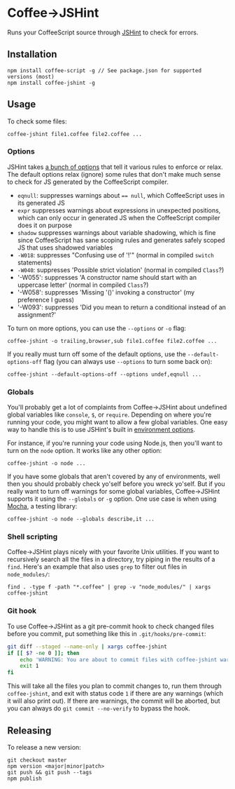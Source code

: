 # Coffee->JSHint

Runs your CoffeeScript source through [JSHint](http://www.jshint.com/) to check for errors.

## Installation

    npm install coffee-script -g // See package.json for supported versions (most)
    npm install coffee-jshint -g

## Usage

To check some files:

    coffee-jshint file1.coffee file2.coffee ...

### Options

JSHint takes [a bunch of options](http://www.jshint.com/docs/#options) that tell it various rules to enforce or relax. The default options relax (ignore) some rules that don't make much sense to check for JS generated by the CoffeeScript compiler.

- `eqnull`: suppresses warnings about `== null`, which CoffeeScript uses in its generated JS
- `expr` suppresses warnings about expressions in unexpected positions, which can only occur in generated JS when the CoffeeScript compiler does it on purpose
- `shadow` suppresses warnings about variable shadowing, which is fine since CoffeeScript has sane scoping rules and generates safely scoped JS that uses shadowed variables
- `-W018`: suppresses "Confusing use of '!'" (normal in compiled `switch` statements)
- `-W040`: suppresses 'Possible strict violation' (normal in compiled `Class`?)
- '-W055': suppresses 'A constructor name should start with an uppercase letter' (normal in compiled `Class`?)
- '-W058': suppresses 'Missing '()' invoking a constructor' (my preference I guess)
- '-W093': suppresses 'Did you mean to return a conditional instead of an assignment?'

To turn on more options, you can use the `--options` or `-o` flag:

    coffee-jshint -o trailing,browser,sub file1.coffee file2.coffee ...

If you really must turn off some of the default options, use the `--default-options-off` flag (you can always use `--options` to turn some back on):

    coffee-jshint --default-options-off --options undef,eqnull ...

### Globals

You'll probably get a lot of complaints from Coffee->JSHint about undefined global variables like `console`, `$`, or `require`. Depending on where you're running your code, you might want to allow a few global variables. One easy way to handle this is to use JSHint's built in [environment options](http://www.jshint.com/docs/#environments).

For instance, if you're running your code using Node.js, then you'll want to turn on the `node` option. It works like any other option:

    coffee-jshint -o node ...

If you have some globals that aren't covered by any of environments, well then you should probably check yo'self before you wreck yo'self. But if you really want to turn off warnings for some global variables, Coffee->JSHint supports it using the `--globals` or `-g` option. One use case is when using [Mocha](http://visionmedia.github.io/mocha/), a testing library:

    coffee-jshint -o node --globals describe,it ...

### Shell scripting

Coffee->JSHint plays nicely with your favorite Unix utilities. If you want to recursively search all the files in a directory, try piping in the results of a `find`. Here's an example that also uses `grep` to filter out files in `node_modules/`:

    find . -type f -path "*.coffee" | grep -v "node_modules/" | xargs coffee-jshint

### Git hook

To use Coffee->JSHint as a git pre-commit hook to check changed files before you commit, put something like this in `.git/hooks/pre-commit`:

```bash
git diff --staged --name-only | xargs coffee-jshint
if [[ $? -ne 0 ]]; then
    echo 'WARNING: You are about to commit files with coffee-jshint warnings'
    exit 1
fi
```

This will take all the files you plan to commit changes to, run them through `coffee-jshint`, and exit with status code `1` if there are any warnings (which it will also print out). If there are warnings, the commit will be aborted, but you can always do `git commit --no-verify` to bypass the hook.

## Releasing

To release a new version:

    git checkout master
    npm version <major|minor|patch>
    git push && git push --tags
    npm publish
